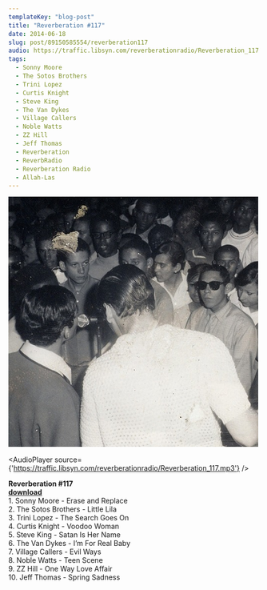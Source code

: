 ```yaml
---
templateKey: "blog-post"
title: "Reverberation #117"
date: 2014-06-18
slug: post/89150585554/reverberation117
audio: https://traffic.libsyn.com/reverberationradio/Reverberation_117.mp3
tags:
  - Sonny Moore
  - The Sotos Brothers
  - Trini Lopez
  - Curtis Knight
  - Steve King
  - The Van Dykes
  - Village Callers
  - Noble Watts
  - ZZ Hill
  - Jeff Thomas
  - Reverberation
  - ReverbRadio
  - Reverberation Radio
  - Allah-Las
---
```


![Reverberation #117](../images/a898cbae34792ee721aa7d9cd75b4d7c4549793cdfb4c70cae5974dc672aed78.jpg)

<AudioPlayer source={'https://traffic.libsyn.com/reverberationradio/Reverberation_117.mp3'} />

<p><strong>Reverberation #117<br /></strong><strong><a href="https://traffic.libsyn.com/reverberationradio/Reverberation_117.mp3">download<br /></a></strong>1. Sonny Moore - Erase and Replace<br />2. The Sotos Brothers - Little Lila<br />3. Trini Lopez - The Search Goes On<br />4. Curtis Knight - Voodoo Woman<br />5. Steve King - Satan Is Her Name<br />6. The Van Dykes - I&rsquo;m For Real Baby<br />7. Village Callers - Evil Ways<br />8. Noble Watts - Teen Scene<br />9. ZZ Hill - One Way Love Affair<br />10. Jeff Thomas - Spring Sadness</p>
